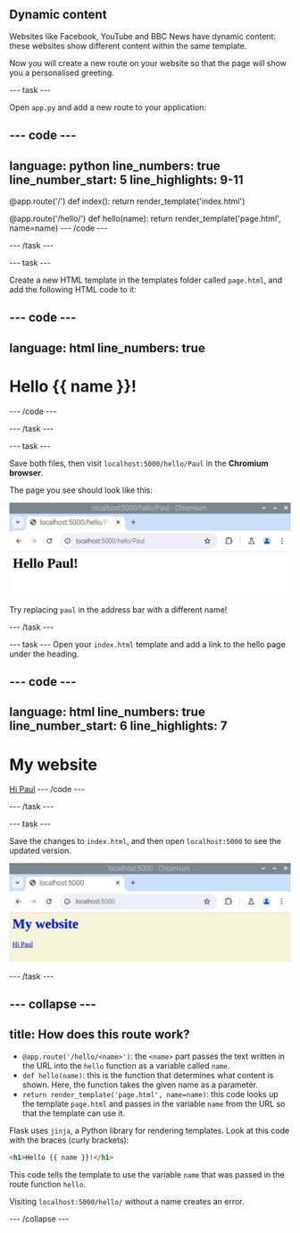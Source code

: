 ## Dynamic content

Websites like Facebook, YouTube and BBC News have dynamic content: these websites show different content within the same template.

Now you will create a new route on your website so that the page will show you a personalised greeting.

--- task ---

Open `app.py` and add a new route to your application:

--- code ---
---
language: python
line_numbers: true
line_number_start: 5
line_highlights: 9-11
---
@app.route('/')
def index():
    return render_template('index.html')

@app.route('/hello/<name>')
def hello(name):
    return render_template('page.html', name=name)
--- /code ---

--- /task ---

--- task ---

Create a new HTML template in the templates folder called `page.html`, and add the following HTML code to it:

--- code ---
---
language: html
line_numbers: true
---
<html>
<body>
<h1>Hello {{ name }}!</h1>
</body>
</html>
--- /code ---

--- /task ---

--- task ---

Save both files, then visit `localhost:5000/hello/Paul` in the **Chromium browser**. 

The page you see should look like this:

![Hello Paul!](images/flask-hello-paul.png)

Try replacing `paul` in the address bar with a different name!

--- /task ---

--- task ---
Open your `index.html` template and add a link to the hello page under the heading.

--- code ---
---
language: html
line_numbers: true
line_number_start: 6
line_highlights: 7
---
<h1>My website</h1>
<a href="/hello/paul">Hi Paul</a>
--- /code ---

--- /task ---

--- task ---

Save the changes to `index.html`, and then open `localhost:5000` to see the updated version.

![flask app link](images/flask-app-link.png)

--- /task ---

--- collapse ---
---
title: How does this route work?
---

- `@app.route('/hello/<name>')`: the `<name>` part passes the text written in the URL into the `hello` function as a variable called `name`.
- `def hello(name)`: this is the function that determines what content is shown. Here, the function takes the given name as a parameter.
- `return render_template('page.html', name=name)`: this code looks up the template `page.html` and passes in the variable `name` from the URL so that the template can use it.


Flask uses `jinja`, a Python library for rendering templates. Look at this code with the braces (curly brackets):

```html
<h1>Hello {{ name }}!</h1>
```

This code tells the template to use the variable `name` that was passed in the route function `hello`.

Visiting `localhost:5000/hello/` without a name creates an error. 

--- /collapse ---